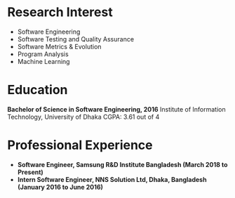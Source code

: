 # Research Interest
* Software Engineering
* Software Testing and Quality Assurance
* Software Metrics & Evolution
* Program Analysis
* Machine Learning

# Education
**Bachelor of Science in Software Engineering, 2016**
Institute of Information Technology, University of Dhaka
CGPA: 3.61 out of 4

# Professional Experience
* **Software Engineer, Samsung R&D Institute Bangladesh (March 2018 to Present)**
* **Intern Software Engineer, NNS Solution Ltd, Dhaka, Bangladesh (January 2016 to June 2016)**
